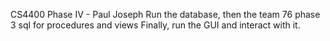 CS4400 Phase IV - Paul Joseph
Run the database, then the team 76 phase 3 sql for procedures and views
Finally, run the GUI and interact with it.
